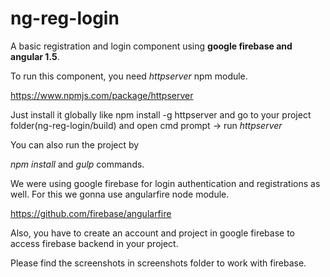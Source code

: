 # ng-reg-login
A basic registration and login component using **google firebase and angular 1.5**.

To run this component, you need *httpserver* npm module.

https://www.npmjs.com/package/httpserver

Just install it globally like npm install -g httpserver and go to your project folder(ng-reg-login/build) and open cmd prompt -> run *httpserver*

You can also run the project by

*npm install* and *gulp* commands.

We were using google firebase for login authentication and registrations as well. For this we gonna use angularfire node module.

https://github.com/firebase/angularfire

Also, you have to create an account and project in google firebase to access firebase backend in your project.

Please find the screenshots in screenshots folder to work with firebase.
